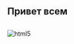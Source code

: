 ## Привет всем 

## 
<img src="https://img.shields.io/badge/html5-gray?style=for-the-badge" alt="html5" />
